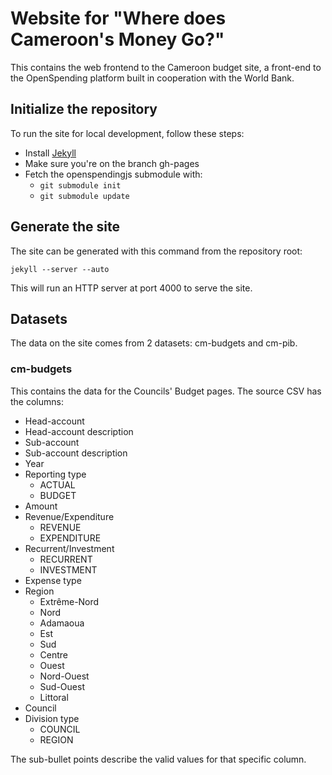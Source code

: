 Website for "Where does Cameroon's Money Go?"
=============================================

This contains the web frontend to the Cameroon budget site, a front-end
to the OpenSpending platform built in cooperation with the World Bank.

Initialize the repository
-------------------------

To run the site for local development, follow these steps: 

* Install [Jekyll](https://github.com/mojombo/jekyll/wiki)
* Make sure you're on the branch gh-pages
* Fetch the openspendingjs submodule with:
  * `git submodule init` 
  * `git submodule update`

Generate the site
-----------------

The site can be generated with this command from the repository root: 

    jekyll --server --auto 

This will run an HTTP server at port 4000 to serve the site. 

Datasets
--------

The data on the site comes from 2 datasets: cm-budgets and cm-pib.

### cm-budgets

This contains the data for the Councils' Budget pages. The source CSV has the columns:

* Head-account
* Head-account description
* Sub-account
* Sub-account description
* Year
* Reporting type
  * ACTUAL
  * BUDGET
* Amount
* Revenue/Expenditure
  * REVENUE
  * EXPENDITURE
* Recurrent/Investment
  * RECURRENT
  * INVESTMENT
* Expense type
* Region
  * Extrême-Nord
  * Nord
  * Adamaoua
  * Est
  * Sud
  * Centre
  * Ouest
  * Nord-Ouest
  * Sud-Ouest
  * Littoral
* Council
* Division type
  * COUNCIL
  * REGION

The sub-bullet points describe the valid values for that specific column.
